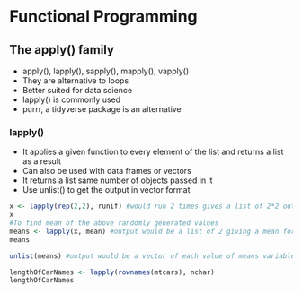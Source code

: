 # Functional Programming
## The apply() family
- apply(), lapply(), sapply(), mapply(), vapply()
- They are alternative to loops
- Better suited for data science
- lapply() is commonly used
- purrr, a tidyverse package is an alternative

### lapply()
- It applies a given function to every element of the list and returns a list as a result
- Can also be used with data frames or vectors
- It returns a list same number of objects passed in it
- Use unlist() to get the output in vector format

```r
x <- lapply(rep(2,2), runif) #would run 2 times gives a list of 2*2 output would vary for everyone as runif generates random values
x
#To find mean of the above randomly generated values
means <- lapply(x, mean) #output would be a list of 2 giving a mean for each list vector element
means

unlist(means) #output would be a vector of each value of means variable

lengthOfCarNames <- lapply(rownames(mtcars), nchar)
lengthOfCarNames
```
